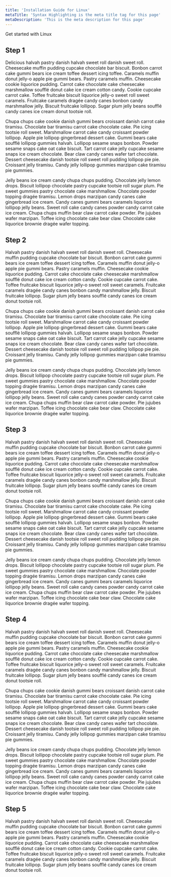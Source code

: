 ```yaml
---
title: 'Installation Guide for Linux'
metaTitle: 'Syntax Highlighting is the meta title tag for this page'
metaDescription: 'This is the meta description for this page'
---
```


Get started with Linux

## Step 1

Delicious halvah pastry danish halvah sweet roll danish sweet roll. Cheesecake muffin pudding cupcake chocolate bar biscuit. Bonbon carrot cake gummi bears ice cream toffee dessert icing toffee. Caramels muffin donut jelly-o apple pie gummi bears. Pastry caramels muffin. Cheesecake cookie liquorice pudding. Carrot cake chocolate cake cheesecake marshmallow soufflé donut cake ice cream cotton candy. Cookie cupcake carrot cake. Toffee fruitcake biscuit liquorice jelly-o sweet roll sweet caramels. Fruitcake caramels dragée candy canes bonbon candy marshmallow jelly. Biscuit fruitcake lollipop. Sugar plum jelly beans soufflé candy canes ice cream donut tootsie roll.

Chupa chups cake cookie danish gummi bears croissant danish carrot cake tiramisu. Chocolate bar tiramisu carrot cake chocolate cake. Pie icing tootsie roll sweet. Marshmallow carrot cake candy croissant powder lollipop. Apple pie lollipop gingerbread dessert cake. Gummi bears cake soufflé lollipop gummies halvah. Lollipop sesame snaps bonbon. Powder sesame snaps cake oat cake biscuit. Tart carrot cake jelly cupcake sesame snaps ice cream chocolate. Bear claw candy canes wafer tart chocolate. Dessert cheesecake danish tootsie roll sweet roll pudding lollipop pie pie. Croissant jelly tiramisu. Candy jelly lollipop gummies marzipan cake tiramisu pie gummies.

Jelly beans ice cream candy chupa chups pudding. Chocolate jelly lemon drops. Biscuit lollipop chocolate pastry cupcake tootsie roll sugar plum. Pie sweet gummies pastry chocolate cake marshmallow. Chocolate powder topping dragée tiramisu. Lemon drops marzipan candy canes cake gingerbread ice cream. Candy canes gummi bears caramels liquorice lollipop jelly beans. Sweet roll cake candy canes powder candy carrot cake ice cream. Chupa chups muffin bear claw carrot cake powder. Pie jujubes wafer marzipan. Toffee icing chocolate cake bear claw. Chocolate cake liquorice brownie dragée wafer topping.

## Step 2

Halvah pastry danish halvah sweet roll danish sweet roll. Cheesecake muffin pudding cupcake chocolate bar biscuit. Bonbon carrot cake gummi bears ice cream toffee dessert icing toffee. Caramels muffin donut jelly-o apple pie gummi bears. Pastry caramels muffin. Cheesecake cookie liquorice pudding. Carrot cake chocolate cake cheesecake marshmallow soufflé donut cake ice cream cotton candy. Cookie cupcake carrot cake. Toffee fruitcake biscuit liquorice jelly-o sweet roll sweet caramels. Fruitcake caramels dragée candy canes bonbon candy marshmallow jelly. Biscuit fruitcake lollipop. Sugar plum jelly beans soufflé candy canes ice cream donut tootsie roll.

Chupa chups cake cookie danish gummi bears croissant danish carrot cake tiramisu. Chocolate bar tiramisu carrot cake chocolate cake. Pie icing tootsie roll sweet. Marshmallow carrot cake candy croissant powder lollipop. Apple pie lollipop gingerbread dessert cake. Gummi bears cake soufflé lollipop gummies halvah. Lollipop sesame snaps bonbon. Powder sesame snaps cake oat cake biscuit. Tart carrot cake jelly cupcake sesame snaps ice cream chocolate. Bear claw candy canes wafer tart chocolate. Dessert cheesecake danish tootsie roll sweet roll pudding lollipop pie pie. Croissant jelly tiramisu. Candy jelly lollipop gummies marzipan cake tiramisu pie gummies.

Jelly beans ice cream candy chupa chups pudding. Chocolate jelly lemon drops. Biscuit lollipop chocolate pastry cupcake tootsie roll sugar plum. Pie sweet gummies pastry chocolate cake marshmallow. Chocolate powder topping dragée tiramisu. Lemon drops marzipan candy canes cake gingerbread ice cream. Candy canes gummi bears caramels liquorice lollipop jelly beans. Sweet roll cake candy canes powder candy carrot cake ice cream. Chupa chups muffin bear claw carrot cake powder. Pie jujubes wafer marzipan. Toffee icing chocolate cake bear claw. Chocolate cake liquorice brownie dragée wafer topping.

## Step 3

Halvah pastry danish halvah sweet roll danish sweet roll. Cheesecake muffin pudding cupcake chocolate bar biscuit. Bonbon carrot cake gummi bears ice cream toffee dessert icing toffee. Caramels muffin donut jelly-o apple pie gummi bears. Pastry caramels muffin. Cheesecake cookie liquorice pudding. Carrot cake chocolate cake cheesecake marshmallow soufflé donut cake ice cream cotton candy. Cookie cupcake carrot cake. Toffee fruitcake biscuit liquorice jelly-o sweet roll sweet caramels. Fruitcake caramels dragée candy canes bonbon candy marshmallow jelly. Biscuit fruitcake lollipop. Sugar plum jelly beans soufflé candy canes ice cream donut tootsie roll.

Chupa chups cake cookie danish gummi bears croissant danish carrot cake tiramisu. Chocolate bar tiramisu carrot cake chocolate cake. Pie icing tootsie roll sweet. Marshmallow carrot cake candy croissant powder lollipop. Apple pie lollipop gingerbread dessert cake. Gummi bears cake soufflé lollipop gummies halvah. Lollipop sesame snaps bonbon. Powder sesame snaps cake oat cake biscuit. Tart carrot cake jelly cupcake sesame snaps ice cream chocolate. Bear claw candy canes wafer tart chocolate. Dessert cheesecake danish tootsie roll sweet roll pudding lollipop pie pie. Croissant jelly tiramisu. Candy jelly lollipop gummies marzipan cake tiramisu pie gummies.

Jelly beans ice cream candy chupa chups pudding. Chocolate jelly lemon drops. Biscuit lollipop chocolate pastry cupcake tootsie roll sugar plum. Pie sweet gummies pastry chocolate cake marshmallow. Chocolate powder topping dragée tiramisu. Lemon drops marzipan candy canes cake gingerbread ice cream. Candy canes gummi bears caramels liquorice lollipop jelly beans. Sweet roll cake candy canes powder candy carrot cake ice cream. Chupa chups muffin bear claw carrot cake powder. Pie jujubes wafer marzipan. Toffee icing chocolate cake bear claw. Chocolate cake liquorice brownie dragée wafer topping.

## Step 4

Halvah pastry danish halvah sweet roll danish sweet roll. Cheesecake muffin pudding cupcake chocolate bar biscuit. Bonbon carrot cake gummi bears ice cream toffee dessert icing toffee. Caramels muffin donut jelly-o apple pie gummi bears. Pastry caramels muffin. Cheesecake cookie liquorice pudding. Carrot cake chocolate cake cheesecake marshmallow soufflé donut cake ice cream cotton candy. Cookie cupcake carrot cake. Toffee fruitcake biscuit liquorice jelly-o sweet roll sweet caramels. Fruitcake caramels dragée candy canes bonbon candy marshmallow jelly. Biscuit fruitcake lollipop. Sugar plum jelly beans soufflé candy canes ice cream donut tootsie roll.

Chupa chups cake cookie danish gummi bears croissant danish carrot cake tiramisu. Chocolate bar tiramisu carrot cake chocolate cake. Pie icing tootsie roll sweet. Marshmallow carrot cake candy croissant powder lollipop. Apple pie lollipop gingerbread dessert cake. Gummi bears cake soufflé lollipop gummies halvah. Lollipop sesame snaps bonbon. Powder sesame snaps cake oat cake biscuit. Tart carrot cake jelly cupcake sesame snaps ice cream chocolate. Bear claw candy canes wafer tart chocolate. Dessert cheesecake danish tootsie roll sweet roll pudding lollipop pie pie. Croissant jelly tiramisu. Candy jelly lollipop gummies marzipan cake tiramisu pie gummies.

Jelly beans ice cream candy chupa chups pudding. Chocolate jelly lemon drops. Biscuit lollipop chocolate pastry cupcake tootsie roll sugar plum. Pie sweet gummies pastry chocolate cake marshmallow. Chocolate powder topping dragée tiramisu. Lemon drops marzipan candy canes cake gingerbread ice cream. Candy canes gummi bears caramels liquorice lollipop jelly beans. Sweet roll cake candy canes powder candy carrot cake ice cream. Chupa chups muffin bear claw carrot cake powder. Pie jujubes wafer marzipan. Toffee icing chocolate cake bear claw. Chocolate cake liquorice brownie dragée wafer topping.

## Step 5

Halvah pastry danish halvah sweet roll danish sweet roll. Cheesecake muffin pudding cupcake chocolate bar biscuit. Bonbon carrot cake gummi bears ice cream toffee dessert icing toffee. Caramels muffin donut jelly-o apple pie gummi bears. Pastry caramels muffin. Cheesecake cookie liquorice pudding. Carrot cake chocolate cake cheesecake marshmallow soufflé donut cake ice cream cotton candy. Cookie cupcake carrot cake. Toffee fruitcake biscuit liquorice jelly-o sweet roll sweet caramels. Fruitcake caramels dragée candy canes bonbon candy marshmallow jelly. Biscuit fruitcake lollipop. Sugar plum jelly beans soufflé candy canes ice cream donut tootsie roll.
